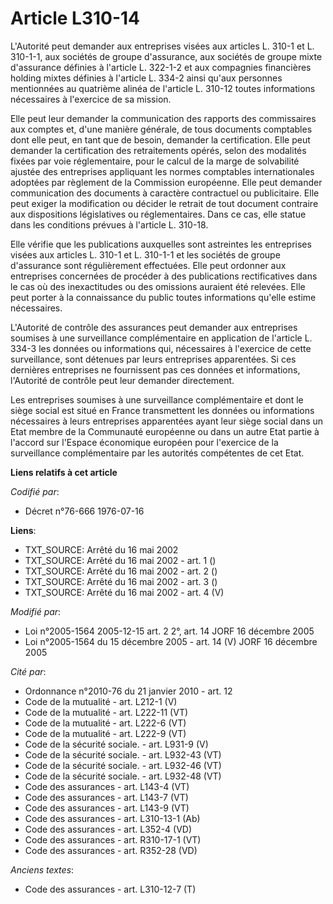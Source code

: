 # Article L310-14

L'Autorité peut demander aux entreprises visées aux articles L. 310-1 et L. 310-1-1, aux sociétés de groupe d'assurance, aux
sociétés de groupe mixte d'assurance définies à l'article L. 322-1-2 et aux compagnies financières holding mixtes définies à
l'article L. 334-2 ainsi qu'aux personnes mentionnées au quatrième alinéa de l'article L. 310-12 toutes informations
nécessaires à l'exercice de sa mission.

Elle peut leur demander la communication des rapports des commissaires aux comptes et, d'une manière générale, de tous
documents comptables dont elle peut, en tant que de besoin, demander la certification. Elle peut demander la certification
des retraitements opérés, selon des modalités fixées par voie réglementaire, pour le calcul de la marge de solvabilité
ajustée des entreprises appliquant les normes comptables internationales adoptées par règlement de la Commission européenne.
Elle peut demander communication des documents à caractère contractuel ou publicitaire. Elle peut exiger la modification ou
décider le retrait de tout document contraire aux dispositions législatives ou réglementaires. Dans ce cas, elle statue dans
les conditions prévues à l'article L. 310-18.

Elle vérifie que les publications auxquelles sont astreintes les entreprises visées aux articles L. 310-1 et L. 310-1-1 et
les sociétés de groupe d'assurance sont régulièrement effectuées. Elle peut ordonner aux entreprises concernées de procéder à
des publications rectificatives dans le cas où des inexactitudes ou des omissions auraient été relevées. Elle peut porter à
la connaissance du public toutes informations qu'elle estime nécessaires.

L'Autorité de contrôle des assurances peut demander aux entreprises soumises à une surveillance complémentaire en application
de l'article L. 334-3 les données ou informations qui, nécessaires à l'exercice de cette surveillance, sont détenues par
leurs entreprises apparentées. Si ces dernières entreprises ne fournissent pas ces données et informations, l'Autorité de
contrôle peut leur demander directement.

Les entreprises soumises à une surveillance complémentaire et dont le siège social est situé en France transmettent les
données ou informations nécessaires à leurs entreprises apparentées ayant leur siège social dans un Etat membre de la
Communauté européenne ou dans un autre Etat partie à l'accord sur l'Espace économique européen pour l'exercice de la
surveillance complémentaire par les autorités compétentes de cet Etat.

**Liens relatifs à cet article**

_Codifié par_:

  - Décret n°76-666 1976-07-16

**Liens**:

  - TXT_SOURCE: Arrêté du 16 mai 2002
  - TXT_SOURCE: Arrêté du 16 mai 2002 - art. 1 ()
  - TXT_SOURCE: Arrêté du 16 mai 2002 - art. 2 ()
  - TXT_SOURCE: Arrêté du 16 mai 2002 - art. 3 ()
  - TXT_SOURCE: Arrêté du 16 mai 2002 - art. 4 (V)

_Modifié par_:

  - Loi n°2005-1564 2005-12-15 art. 2 2°, art. 14 JORF 16 décembre 2005
  - Loi n°2005-1564 du 15 décembre 2005 - art. 14 (V) JORF 16 décembre 2005

_Cité par_:

  - Ordonnance n°2010-76 du 21 janvier 2010 - art. 12
  - Code de la mutualité - art. L212-1 (V)
  - Code de la mutualité - art. L222-11 (VT)
  - Code de la mutualité - art. L222-6 (VT)
  - Code de la mutualité - art. L222-9 (VT)
  - Code de la sécurité sociale. - art. L931-9 (V)
  - Code de la sécurité sociale. - art. L932-43 (VT)
  - Code de la sécurité sociale. - art. L932-46 (VT)
  - Code de la sécurité sociale. - art. L932-48 (VT)
  - Code des assurances - art. L143-4 (VT)
  - Code des assurances - art. L143-7 (VT)
  - Code des assurances - art. L143-9 (VT)
  - Code des assurances - art. L310-13-1 (Ab)
  - Code des assurances - art. L352-4 (VD)
  - Code des assurances - art. R310-17-1 (VT)
  - Code des assurances - art. R352-28 (VD)

_Anciens textes_:

  - Code des assurances - art. L310-12-7 (T)
